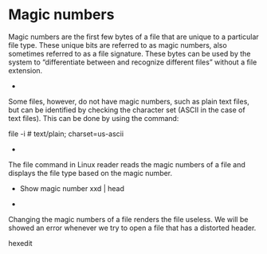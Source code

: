 
# Magic numbers
Magic numbers are the first few bytes of a file that are unique to a particular file type. 
These unique bits are referred to as magic numbers,  also sometimes referred to as a  file signature.
These bytes can be used by the system to “differentiate between and recognize different files” without a file extension.


- 
Some files, however, do not have magic numbers, such as plain text files, but can be identified by checking the character set (ASCII in the case of text files).
This can be done by using the command:

file -i <file>    # text/plain; charset=us-ascii

-
The file command in Linux reader reads the magic numbers of a file and displays the file type based on the magic number.

- Show magic number
xxd <file> | head

-
Changing the magic numbers of a file renders the file useless. We will be showed an error whenever we try to open a file that has a distorted header.

hexedit <file>
